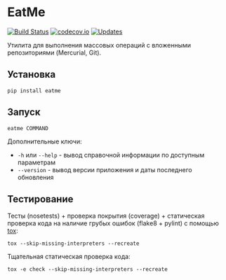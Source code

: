 # EatMe #

[![Build Status](https://travis-ci.org/kulapard/eatme.svg?branch=master)](https://travis-ci.org/kulapard/eatme)
[![codecov.io](https://codecov.io/github/kulapard/eatme/coverage.svg?branch=master)](https://codecov.io/github/kulapard/eatme?branch=master)
[![Updates](https://pyup.io/repos/github/kulapard/eatme/shield.svg)](https://pyup.io/repos/github/kulapard/eatme/)

Утилита для выполнения массовых операций с вложенными репозиториями
(Mercurial, Git). 

## Установка ##
```
pip install eatme
```

## Запуск ##
```
eatme COMMAND
```

Дополнительные ключи:

- `-h` или `--help` - вывод справочной информации по доступным параметрам
- `--version` - вывод версии приложения и даты последнего обновления

## Тестирование ##
Тесты (nosetests) + проверка покрытия (coverage) + статическая проверка кода на наличие грубых ошибок (flake8 + pylint)
с помощью [tox](https://pypi.python.org/pypi/tox):
```
tox --skip-missing-interpreters --recreate
```

Тщательная статическая проверка кода:
```
tox -e check --skip-missing-interpreters --recreate
```

